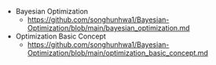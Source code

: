 - Bayesian Optimization
  - https://github.com/songhunhwa1/Bayesian-Optimization/blob/main/bayesian_optimization.md   
- Optimization Basic Concept
  - https://github.com/songhunhwa1/Bayesian-Optimization/blob/main/optimization_basic_concept.md  
